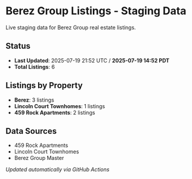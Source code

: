 # Berez Group Listings - Staging Data

Live staging data for Berez Group real estate listings.

## Status
- **Last Updated**: 2025-07-19 21:52 UTC / **2025-07-19 14:52 PDT**
- **Total Listings**: 6

## Listings by Property
- **Berez**: 3 listings
- **Lincoln Court Townhomes**: 1 listings
- **459 Rock Apartments**: 2 listings

## Data Sources
- 459 Rock Apartments
- Lincoln Court Townhomes  
- Berez Group Master

*Updated automatically via GitHub Actions*
